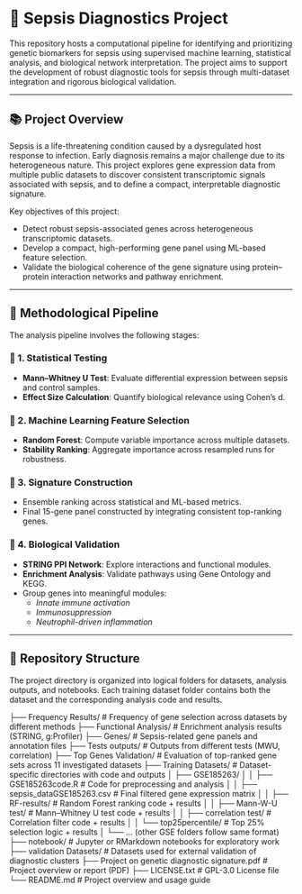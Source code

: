 # 🔬 Sepsis Diagnostics Project

This repository hosts a computational pipeline for identifying and prioritizing genetic biomarkers for sepsis using supervised machine learning, statistical analysis, and biological network interpretation. The project aims to support the development of robust diagnostic tools for sepsis through multi-dataset integration and rigorous biological validation.

---

## 📚 Project Overview

Sepsis is a life-threatening condition caused by a dysregulated host response to infection. Early diagnosis remains a major challenge due to its heterogeneous nature. This project explores gene expression data from multiple public datasets to discover consistent transcriptomic signals associated with sepsis, and to define a compact, interpretable diagnostic signature.

Key objectives of this project:
- Detect robust sepsis-associated genes across heterogeneous transcriptomic datasets.
- Develop a compact, high-performing gene panel using ML-based feature selection.
- Validate the biological coherence of the gene signature using protein–protein interaction networks and pathway enrichment.

---

## 🧠 Methodological Pipeline

The analysis pipeline involves the following stages:

### 🧮 1. Statistical Testing
- **Mann–Whitney U Test**: Evaluate differential expression between sepsis and control samples.
- **Effect Size Calculation**: Quantify biological relevance using Cohen’s d.

### 🌲 2. Machine Learning Feature Selection
- **Random Forest**: Compute variable importance across multiple datasets.
- **Stability Ranking**: Aggregate importance across resampled runs for robustness.

### 🧬 3. Signature Construction
- Ensemble ranking across statistical and ML-based metrics.
- Final 15-gene panel constructed by integrating consistent top-ranking genes.

### 🔗 4. Biological Validation
- **STRING PPI Network**: Explore interactions and functional modules.
- **Enrichment Analysis**: Validate pathways using Gene Ontology and KEGG.
- Group genes into meaningful modules:
  - *Innate immune activation*
  - *Immunosuppression*
  - *Neutrophil-driven inflammation*

---

## 📁 Repository Structure

The project directory is organized into logical folders for datasets, analysis outputs, and notebooks. Each training dataset folder contains both the dataset and the corresponding analysis code and results.

├── Frequency Results/          # Frequency of gene selection across datasets by different methods
├── Functional Analysis/        # Enrichment analysis results (STRING, g:Profiler)
├── Genes/                      # Sepsis-related gene panels and annotation files
├── Tests outputs/              # Outputs from different tests (MWU, correlation)
├── Top Genes Validation/       # Evaluation of top-ranked gene sets across 11 investigated datasets
├── Training Datasets/          # Dataset-specific directories with code and outputs
│   ├── GSE185263/
│   │   ├── GSE185263code.R              # Code for preprocessing and analysis
│   │   ├── sepsis_dataGSE185263.csv     # Final filtered gene expression matrix
│   │   ├── RF-results/                  # Random Forest ranking code + results
│   │   ├── Mann-W-U test/               # Mann–Whitney U test code + results
│   │   ├── correlation test/            # Correlation filter code + results
│   │   └── top25percentile/             # Top 25% selection logic + results
│   └── ... (other GSE folders follow same format)
├── notebook/                  # Jupyter or RMarkdown notebooks for exploratory work
├── validation Datasets/       # Datasets used for external validation of diagnostic clusters
├── Project on genetic diagnostic signature.pdf   # Project overview or report (PDF)
├── LICENSE.txt                # GPL-3.0 License file
└── README.md                  # Project overview and usage guide

